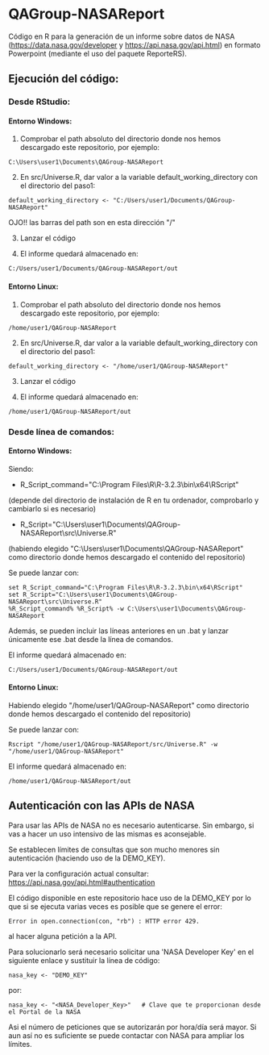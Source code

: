# QAGroup-NASAReport
Código en R para la generación de un informe sobre datos de NASA (https://data.nasa.gov/developer y https://api.nasa.gov/api.html) en formato Powerpoint (mediante el uso del paquete ReporteRS).


## Ejecución del código:

### Desde RStudio:

#### Entorno Windows:
1) Comprobar el path absoluto del directorio donde nos hemos descargado este repositorio, por ejemplo:
```
C:\Users\user1\Documents\QAGroup-NASAReport
```

2) En src/Universe.R, dar valor a la variable default_working_directory con el directorio del paso1:

```
default_working_directory <- "C:/Users/user1/Documents/QAGroup-NASAReport"
```
OJO!! las barras del path son en esta dirección "/"


3) Lanzar el código


4) El informe quedará almacenado en:
```
C:/Users/user1/Documents/QAGroup-NASAReport/out
```


#### Entorno Linux:
1) Comprobar el path absoluto del directorio donde nos hemos descargado este repositorio, por ejemplo:
```
/home/user1/QAGroup-NASAReport
```


2) En src/Universe.R, dar valor a la variable default_working_directory con el directorio del paso1:

```
default_working_directory <- "/home/user1/QAGroup-NASAReport"
```

3) Lanzar el código


4) El informe quedará almacenado en:
```
/home/user1/QAGroup-NASAReport/out
```


### Desde línea de comandos:

#### Entorno Windows:
Siendo:
- R_Script_command="C:\Program Files\R\R-3.2.3\bin\x64\RScript"

(depende del directorio de instalación de R en tu ordenador, comprobarlo y cambiarlo si es necesario)

- R_Script="C:\Users\user1\Documents\QAGroup-NASAReport\src\Universe.R"

(habiendo elegido "C:\Users\user1\Documents\QAGroup-NASAReport" como directorio donde hemos descargado el contenido del repositorio)


Se puede lanzar con:
```
set R_Script_command="C:\Program Files\R\R-3.2.3\bin\x64\RScript"
set R_Script="C:\Users\user1\Documents\QAGroup-NASAReport\src\Universe.R"
%R_Script_command% %R_Script% -w C:\Users\user1\Documents\QAGroup-NASAReport
```
Además, se pueden incluir las líneas anteriores en un .bat y lanzar únicamente ese .bat desde la línea de comandos.

El informe quedará almacenado en:
```
C:/Users/user1/Documents/QAGroup-NASAReport/out
```


#### Entorno Linux:
Habiendo elegido "/home/user1/QAGroup-NASAReport" como directorio donde hemos descargado el contenido del repositorio)


Se puede lanzar con:
```
Rscript "/home/user1/QAGroup-NASAReport/src/Universe.R" -w "/home/user1/QAGroup-NASAReport"
```

El informe quedará almacenado en:
```
/home/user1/QAGroup-NASAReport/out
```

## Autenticación con las APIs de NASA
Para usar las APIs de NASA no es necesario autenticarse. Sin embargo, si vas a hacer un uso intensivo de las mismas es aconsejable.

Se establecen límites de consultas que son mucho menores sin autenticación (haciendo uso de la DEMO_KEY). 

Para ver la configuración actual consultar: https://api.nasa.gov/api.html#authentication


El código disponible en este repositorio hace uso de la DEMO_KEY por lo que si se ejecuta varias veces es posible que se genere el error:
```
Error in open.connection(con, "rb") : HTTP error 429.
```
al hacer alguna petición a la API.

Para solucionarlo será necesario solicitar una 'NASA Developer Key' en el siguiente enlace y sustituir la línea de código:
```
nasa_key <- "DEMO_KEY"
```
por:
```
nasa_key <- "<NASA_Developer_Key>"   # Clave que te proporcionan desde el Portal de la NASA
```
Asi el número de peticiones que se autorizarán por hora/día será mayor. Si aun así no es suficiente se puede contactar con NASA para ampliar los límites.




